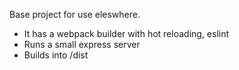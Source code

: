 Base project for use eleswhere.

- It has a webpack builder with hot reloading, eslint
- Runs a small express server
- Builds into /dist
